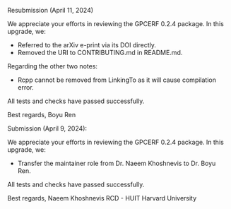 Resubmission (April 11, 2024)

We appreciate your efforts in reviewing the GPCERF 0.2.4 package. In this upgrade, we:

- Referred to the arXiv e-print via its DOI directly.
- Removed the URI to CONTRIBUTING.md in README.md.

Regarding the other two notes:

- Rcpp cannot be removed from LinkingTo as it will cause compilation error.

All tests and checks have passed successfully.

Best regards,
Boyu Ren

Submission (April 9, 2024):

We appreciate your efforts in reviewing the GPCERF 0.2.4 package. In this upgrade, we:

- Transfer the maintainer role from Dr. Naeem Khoshnevis to Dr. Boyu Ren. 

All tests and checks have passed successfully.

Best regards, 
Naeem Khoshnevis 
RCD - HUIT Harvard University
